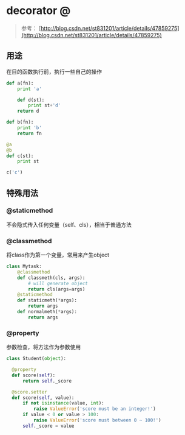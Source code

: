# decorator @

> 参考： [http://blog.csdn.net/st831201/article/details/47859275](http://blog.csdn.net/st831201/article/details/47859275)

## 用途

在目的函数执行前，执行一些自己的操作

```python
def a(fn):  
    print 'a'  

    def d(st):  
        print st+'d'  
    return d  

def b(fn):  
    print 'b'  
    return fn  

@a  
@b  
def c(st):  
    print st  

c('c')
```

## 特殊用法

### @staticmethod 

不会隐式传入任何变量（self、cls），相当于普通方法

### @classmethod 

将class作为第一个变量，常用来产生object

```python
class Mytask:
    @classmethod
    def classmeth(cls, args):
        # will generate object
        return cls(args=args)
    @staticmethod
    def staticmeth(*args):
        return args
    def normalmeth(*args):
        return args
```

### @property

参数检查，将方法作为参数使用

```python
class Student(object):

  @property
  def score(self):
      return self._score

  @score.setter
  def score(self, value):
      if not isinstance(value, int):
          raise ValueError('score must be an integer!')
      if value < 0 or value > 100:
          raise ValueError('score must between 0 ~ 100!')
      self._score = value
```

